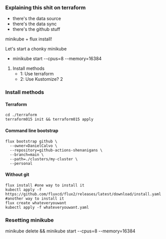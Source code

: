 
### Explaining this shit on terraform
- there's the data source
- there's the data sync
- there's the github stuff

minikube + flux install!

Let's start a chonky minikube
- minikube start --cpus=8 --memory=16384

1. Install methods
    - 1: Use terraform
    - 2: Use Kustomize? 
2

### Install methods

#### Terraform
```shell
cd ./terraform
terraform015 init && terraform015 apply
```

#### Command line bootstrap
```shell
flux bootstrap github \
  --owner=DanielCalvo \
  --repository=github-actions-shenanigans \
  --branch=main \
  --path=./clusters/my-cluster \
  --personal
```

#### Without git
```shell
flux install #one way to install it
kubectl apply -f https://github.com/fluxcd/flux2/releases/latest/download/install.yaml #another way to install it
flux create whateveryouwant
kubectl apply -f whateveryouwant.yaml
```

### Resetting minikube
minikube delete && minikube start --cpus=8 --memory=16384